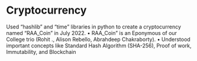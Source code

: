 # Cryptocurrency
Used “hashlib” and “time” libraries in python to create a cryptocurrency named “RAA_Coin” in July 2022. • RAA_Coin” is an Eponymous of our College trio (Rohit ., Alison Rebello, Abrahdeep Chakraborty). • Understood important concepts like Standard Hash Algorithm (SHA-256), Proof of work, Immutability, and Blockchain
